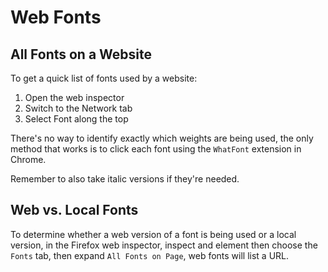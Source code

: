 # Web Fonts

## All Fonts on a Website

To get a quick list of fonts used by a website:

1. Open the web inspector
2. Switch to the Network tab
3. Select Font along the top

There's no way to identify exactly which weights are being used, the only method that works is to click each font using the `WhatFont` extension in Chrome.

Remember to also take italic versions if they're needed.

## Web vs. Local Fonts

To determine whether a web version of a font is being used or a local version, in the Firefox web inspector, inspect and element then choose the `Fonts` tab, then expand `All Fonts on Page`, web fonts will list a URL.
